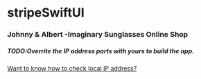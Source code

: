 # stripeSwiftUI
<h3>Johnny & Albert -Imaginary Sunglasses Online Shop</h3>
<h5>TODO:Overrite the IP address parts with yours to build the app.</h5>
<a href="https://youtu.be/mB2ju-nxHe4">Want to know how to check local IP address?</p>
